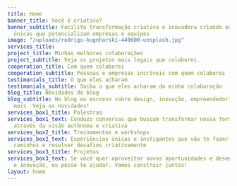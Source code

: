 ```yaml
---
title: Home
banner_title: Você é criativo?
banner_subtitle: Facilito transformação criativa e inovadora criando experiências
  únicas que potencializam empresas e equipes
image: "/uploads/rodrigo-kugnharski-449600-unsplash.jpg"
services_title: 
project_title: Minhas melhores colaborações
project_subtitle: Veja os projetos mais legais que colaborei.
cooperation_title: Com quem colaborei
cooperation_subtitle: Pessoas e empresas incríveis com quem colaborei (trabalhei junto).
testimonials_title: O que eles acharam
testimonials_subtitle: Saiba o que eles acharam da minha colaboração
blog_title: Novidades do blog
blog_subtitle: No blog eu escrevo sobre design, inovação, empreendedorismo e muito
  mais. Veja as novidades!
services_box1_title: Palestras
services_box1_text: Conduzo conversas que buscam transformar nossa forma de pensar
  através da visão autônoma e criativa
services_box2_title: Treinamentos e workshops
services_box2_text: Experiências únicas e instigantes que vão te fazer descobrir novos
  caminhos e resolver desafios criativamente
services_box3_title: Projetos
services_box3_text: Se você quer aproveitar novas oportunidades e desenvolver criatividade
  e inovação, eu posso te ajudar. Vamos construir juntos!
layout: home
---
```


